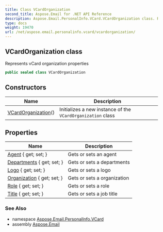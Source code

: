 ```yaml
---
title: Class VCardOrganization
second_title: Aspose.Email for .NET API Reference
description: Aspose.Email.PersonalInfo.VCard.VCardOrganization class. Represents vCard organization properties
type: docs
weight: 19470
url: /net/aspose.email.personalinfo.vcard/vcardorganization/
---
```

## VCardOrganization class

Represents vCard organization properties

```csharp
public sealed class VCardOrganization
```

## Constructors

| Name | Description |
| --- | --- |
| [VCardOrganization](vcardorganization/)() | Initializes a new instance of the `VCardOrganization` class |

## Properties

| Name | Description |
| --- | --- |
| [Agent](../../aspose.email.personalinfo.vcard/vcardorganization/agent/) { get; set; } | Gets or sets an agent |
| [Departments](../../aspose.email.personalinfo.vcard/vcardorganization/departments/) { get; set; } | Gets or sets a departments |
| [Logo](../../aspose.email.personalinfo.vcard/vcardorganization/logo/) { get; set; } | Gets or sets a logo |
| [Organization](../../aspose.email.personalinfo.vcard/vcardorganization/organization/) { get; set; } | Gets or sets a organization |
| [Role](../../aspose.email.personalinfo.vcard/vcardorganization/role/) { get; set; } | Gets or sets a role |
| [Title](../../aspose.email.personalinfo.vcard/vcardorganization/title/) { get; set; } | Gets or sets a job title |

### See Also

* namespace [Aspose.Email.PersonalInfo.VCard](../../aspose.email.personalinfo.vcard/)
* assembly [Aspose.Email](../../)


